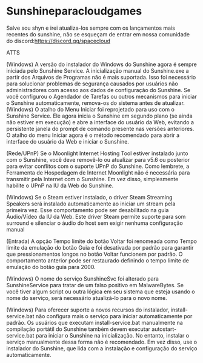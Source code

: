 # Sunshineparacloudgames
Salve sou shyn e irei atualiza-los sempre com os lançamentos mais recentes do sunshine, não se esqueçam de entrar em nossa comunidade do discord:https://discord.gg/spacecloud

ATTS

(Windows) A versão do instalador do Windows do Sunshine agora é sempre iniciada pelo Sunshine Service. A inicialização manual do Sunshine.exe a partir dos Arquivos de Programas não é mais suportada. Isso foi necessário para solucionar problemas de segurança causados ​​por usuários não administradores com acesso aos dados de configuração do Sunshine. Se você configurou o Agendador de Tarefas ou outros mecanismos para iniciar o Sunshine automaticamente, remova-os do sistema antes de atualizar.
(Windows) O atalho do Menu Iniciar foi reprojetado para uso com o Sunshine Service. Ele agora inicia o Sunshine em segundo plano (se ainda não estiver em execução) e abre a interface do usuário da Web, evitando a persistente janela do prompt de comando presente nas versões anteriores. O atalho do menu Iniciar agora é o método recomendado para abrir a interface do usuário da Web e iniciar o Sunshine.

(Rede/UPnP) Se o Moonlight Internet Hosting Tool estiver instalado junto com o Sunshine, você deve removê-lo ou atualizar para v5.6 ou posterior para evitar conflitos com o suporte UPnP do Sunshine. Como lembrete, a Ferramenta de Hospedagem de Internet Moonlight não é necessária para transmitir pela Internet com o Sunshine. Em vez disso, simplesmente habilite o UPnP na IU da Web do Sunshine.

(Windows) Se o Steam estiver instalado, o driver Steam Streaming Speakers será instalado automaticamente ao iniciar um stream pela primeira vez. Esse comportamento pode ser desabilitado na guia Áudio/Vídeo da IU da Web. Este driver Steam permite suporte para som surround e silenciar o áudio do host sem exigir nenhuma configuração manual

(Entrada) A opção Tempo limite do botão Voltar foi renomeada como Tempo limite da emulação do botão Guia e foi desativada por padrão para garantir que pressionamentos longos no botão Voltar funcionem por padrão. O comportamento anterior pode ser restaurado definindo o tempo limite de emulação do botão guia para 2000.

(Windows) O nome do serviço SunshineSvc foi alterado para SunshineService para tratar de um falso positivo em MalwareBytes. Se você tiver algum script ou outra lógica em seu sistema que esteja usando o nome do serviço, será necessário atualizá-lo para o novo nome.

(Windows) Para oferecer suporte a novos recursos do instalador, install-service.bat não configura mais o serviço para iniciar automaticamente por padrão. Os usuários que executam install-service.bat manualmente na compilação portátil do Sunshine também devem executar autostart-service.bat para iniciar o Sunshine na inicialização. No entanto, instalar o serviço manualmente dessa forma não é recomendado. Em vez disso, use o instalador do Sunshine, que lida com a instalação e configuração do serviço automaticamente.

